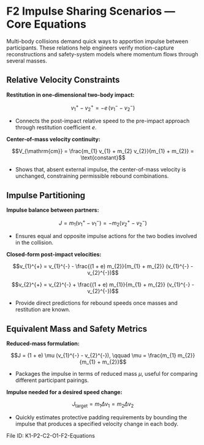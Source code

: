 # F2 Impulse Sharing Scenarios — Core Equations

Multi-body collisions demand quick ways to apportion impulse between participants. These relations help engineers verify motion-capture reconstructions and safety-system models where momentum flows through several masses.

## Relative Velocity Constraints
**Restitution in one-dimensional two-body impact:**

$$v_{1}^{+} - v_{2}^{+} = - e\, (v_{1}^{-} - v_{2}^{-})$$

- Connects the post-impact relative speed to the pre-impact approach through restitution coefficient $e$.

**Center-of-mass velocity continuity:**

$$V_{\mathrm{cm}} = \frac{m_{1} v_{1} + m_{2} v_{2}}{m_{1} + m_{2}} = \text{constant}$$

- Shows that, absent external impulse, the center-of-mass velocity is unchanged, constraining permissible rebound combinations.

## Impulse Partitioning
**Impulse balance between partners:**

$$J = m_{1}(v_{1}^{+} - v_{1}^{-}) = - m_{2}(v_{2}^{+} - v_{2}^{-})$$

- Ensures equal and opposite impulse actions for the two bodies involved in the collision.

**Closed-form post-impact velocities:**

$$v_{1}^{+} = v_{1}^{-} - \frac{(1 + e) m_{2}}{m_{1} + m_{2}} (v_{1}^{-} - v_{2}^{-})$$

$$v_{2}^{+} = v_{2}^{-} + \frac{(1 + e) m_{1}}{m_{1} + m_{2}} (v_{1}^{-} - v_{2}^{-})$$

- Provide direct predictions for rebound speeds once masses and restitution are known.

## Equivalent Mass and Safety Metrics
**Reduced-mass formulation:**

$$J = (1 + e) \mu (v_{1}^{-} - v_{2}^{-}), \qquad \mu = \frac{m_{1} m_{2}}{m_{1} + m_{2}}$$

- Packages the impulse in terms of reduced mass $\mu$, useful for comparing different participant pairings.

**Impulse needed for a desired speed change:**

$$J_{\text{target}} = m_{1} \Delta v_{1} = m_{2} \Delta v_{2}$$

- Quickly estimates protective padding requirements by bounding the impulse that produces a specified velocity change in each body.

File ID: K1-P2-C2-O1-F2-Equations
